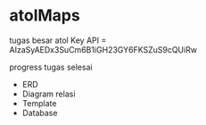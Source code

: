 # atolMaps
tugas besar atol
Key API = AIzaSyAEDx3SuCm6B1iGH23GY6FKSZuS9cQUiRw

progress tugas selesai
- ERD 
- Diagram relasi
- Template
- Database

